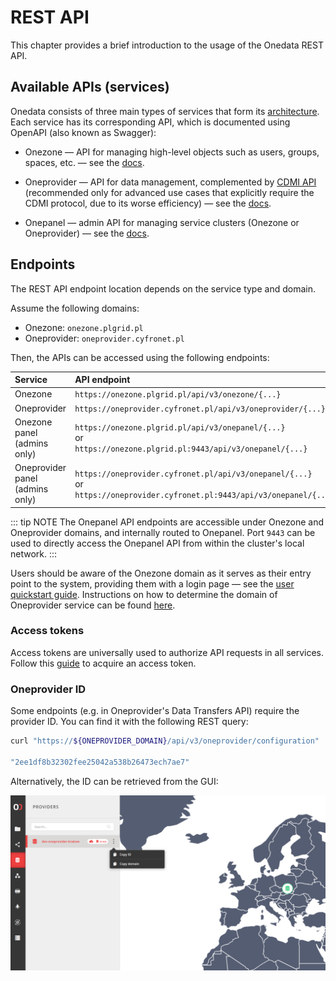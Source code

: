 # REST API

This chapter provides a brief introduction to the usage of the Onedata REST API.

## Available APIs (services)

Onedata consists of three main types of services that form its [architecture][].
Each service has its corresponding API, which is documented using OpenAPI (also known as Swagger):

* Onezone — API for managing high-level objects such as users, groups, spaces,
  etc. — see the [docs][Onezone REST API].

* Oneprovider — API for data management, complemented by [CDMI API][]
  (recommended only for advanced use cases that explicitly require the CDMI
  protocol, due to its worse efficiency) — see the [docs][Oneprovider REST API].

* Onepanel — admin API for managing service clusters (Onezone or Oneprovider) —
  see the [docs][Onepanel REST API].

## Endpoints

The REST API endpoint location depends on the service type and domain.

Assume the following domains:

* Onezone: `onezone.plgrid.pl`
* Oneprovider: `oneprovider.cyfronet.pl`

Then, the APIs can be accessed using the following endpoints:

| Service                         | API endpoint                                                                                                                          |
| :------------------------------ | :------------------------------------------------------------------------------------------------------------------------------------ |
| Onezone                         | `https://onezone.plgrid.pl/api/v3/onezone/{...}`                                                                                      |
| Oneprovider                     | `https://oneprovider.cyfronet.pl/api/v3/oneprovider/{...}`                                                                            |
| Onezone panel (admins only)     | `https://onezone.plgrid.pl/api/v3/onepanel/{...}` <br /> or <br /> `https://onezone.plgrid.pl:9443/api/v3/onepanel/{...}`             |
| Oneprovider panel (admins only) | `https://oneprovider.cyfronet.pl/api/v3/onepanel/{...}` <br /> or <br /> `https://oneprovider.cyfronet.pl:9443/api/v3/onepanel/{...}` |

::: tip NOTE
The Onepanel API endpoints are accessible under Onezone and Oneprovider
domains, and internally routed to Onepanel. Port `9443` can be used to
directly access the Onepanel API from within the cluster's local network.
:::

Users should be aware of the Onezone domain as it serves as their entry point to
the system, providing them with a login page — see the [user quickstart
guide][]. Instructions on how to determine the domain of Oneprovider service can
be found [here][oneprovider domain].

### Access tokens

Access tokens are universally used to authorize API requests in all services.
Follow this [guide][token quickstart guide] to acquire an access token.

### Oneprovider ID

Some endpoints (e.g. in Oneprovider's Data Transfers API) require the provider
ID. You can find it with the following REST query:

```bash
curl "https://${ONEPROVIDER_DOMAIN}/api/v3/oneprovider/configuration" | jq .providerId

"2ee1df8b32302fee25042a538b26473ech7ae7"
```

Alternatively, the ID can be retrieved from the GUI:

![screen-copy-provider-id][]

<!-- references -->

[architecture]: ../intro.md#architecture

[Onezone REST API]: https://onedata.org/#/home/api/stable/onezone

[Oneprovider REST API]: https://onedata.org/#/home/api/stable/oneprovider

[CDMI API]: cdmi.md

[Onepanel REST API]: https://onedata.org/#/home/api/stable/onepanel

[user quickstart guide]: quickstart.md

[oneprovider domain]: data.md#oneprovider-domain

[token quickstart guide]: ./tokens.md#access-token-quickstart

[screen-copy-provider-id]: ../../images/user-guide/rest-api/copy-provider-id.png
